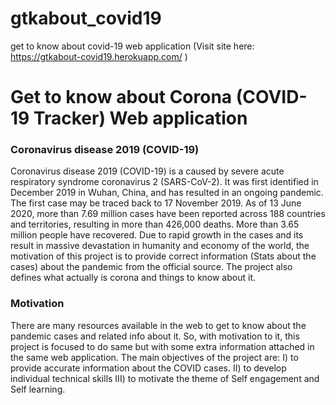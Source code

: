 # gtkabout_covid19
get to know about covid-19 web application (Visit site here: https://gtkabout-covid19.herokuapp.com/ )


<h1>Get to know about Corona (COVID-19 Tracker) Web application</h1>

<h3>Coronavirus disease 2019 (COVID-19)</h3>
<p>Coronavirus disease 2019 (COVID-19) is a caused by severe acute respiratory syndrome coronavirus 2 (SARS-CoV-2). It was first identified in December 2019 in Wuhan, China, and has resulted in an ongoing pandemic. The first case may be traced back to 17 November 2019. As of 13 June 2020, more than 7.69 million cases have been reported across 188 countries and territories, resulting in more than 426,000 deaths. More than 3.65 million people have recovered. 
Due to rapid growth in the cases and its result in massive devastation in humanity and economy of the world, the motivation of this project is to provide correct information (Stats about the cases) about the pandemic from the official source. The project also defines what actually is corona and things to know about it. 
</p>

<h3>Motivation</h3>
There are many resources available in the web to get to know about the pandemic cases and related info about it. So, with motivation to it, this project is focused to do same but with some extra information attached in the same web application. 
The main objectives of the project are:
I)	to provide accurate information about the COVID cases.
II)	to develop individual technical skills 
III)	to motivate the theme of Self engagement and Self learning.



